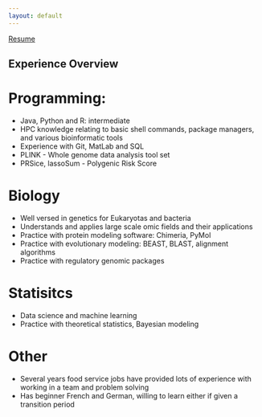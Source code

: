 ```yaml
---
layout: default
---
```


[Resume](pdfs\public_CV.pdf) 


## Experience Overview

# Programming:
* Java, Python and R: intermediate
* HPC knowledge relating to basic shell commands, package managers, and various bioinformatic tools
* Experience with Git, MatLab and SQL
* PLINK - Whole genome data analysis tool set
* PRSice, lassoSum - Polygenic Risk Score

# Biology
* Well versed in genetics for Eukaryotas and bacteria
* Understands and applies large scale omic fields and their applications
* Practice with protein modeling software: Chimeria, PyMol
* Practice with evolutionary modeling: BEAST, BLAST, alignment algorithms
* Practice with regulatory genomic packages

# Statisitcs
* Data science and machine learning
* Practice with theoretical statistics, Bayesian modeling 

# Other
* Several years food service jobs have provided lots of experience with working in a team and problem solving
* Has beginner French and German, willing to learn either if given a transition period 